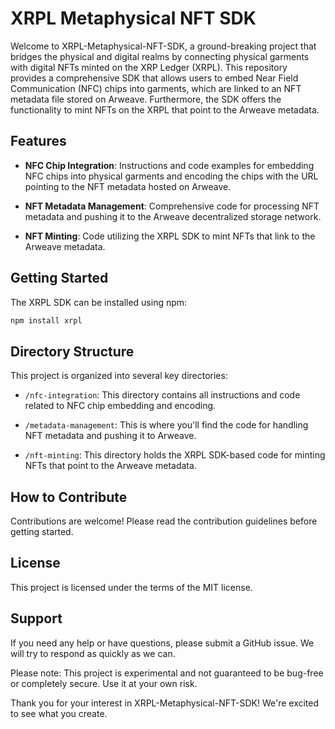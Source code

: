 # XRPL Metaphysical NFT SDK

Welcome to XRPL-Metaphysical-NFT-SDK, a ground-breaking project that bridges the physical and digital realms by connecting physical garments with digital NFTs minted on the XRP Ledger (XRPL). This repository provides a comprehensive SDK that allows users to embed Near Field Communication (NFC) chips into garments, which are linked to an NFT metadata file stored on Arweave. Furthermore, the SDK offers the functionality to mint NFTs on the XRPL that point to the Arweave metadata.

## Features

- **NFC Chip Integration**: Instructions and code examples for embedding NFC chips into physical garments and encoding the chips with the URL pointing to the NFT metadata hosted on Arweave.

- **NFT Metadata Management**: Comprehensive code for processing NFT metadata and pushing it to the Arweave decentralized storage network.

- **NFT Minting**: Code utilizing the XRPL SDK to mint NFTs that link to the Arweave metadata.

## Getting Started

The XRPL SDK can be installed using npm:

```bash
npm install xrpl
```

## Directory Structure

This project is organized into several key directories:

- `/nfc-integration`: This directory contains all instructions and code related to NFC chip embedding and encoding. 

- `/metadata-management`: This is where you'll find the code for handling NFT metadata and pushing it to Arweave.

- `/nft-minting`: This directory holds the XRPL SDK-based code for minting NFTs that point to the Arweave metadata.

## How to Contribute

Contributions are welcome! Please read the contribution guidelines before getting started.

## License

This project is licensed under the terms of the MIT license.

## Support

If you need any help or have questions, please submit a GitHub issue. We will try to respond as quickly as we can.

Please note: This project is experimental and not guaranteed to be bug-free or completely secure. Use it at your own risk.

Thank you for your interest in XRPL-Metaphysical-NFT-SDK! We're excited to see what you create.
